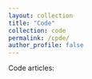 ```yaml
---
layout: collection
title: "Code"
collection: code
permalink: /cpde/
author_profile: false
---
```


Code articles:
